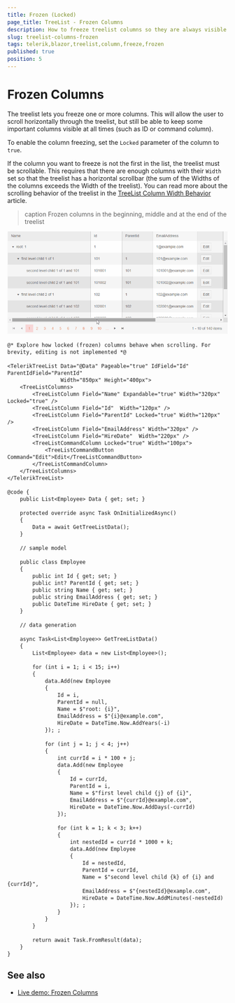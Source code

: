 ```yaml
---
title: Frozen (Locked)
page_title: TreeList - Frozen Columns
description: How to freeze treelist columns so they are always visible in a scrollable treelist.
slug: treelist-columns-frozen
tags: telerik,blazor,treelist,column,freeze,frozen
published: true
position: 5
---
```


# Frozen Columns

The treelist lets you freeze one or more columns. This will allow the user to scroll horizontally through the treelist, but still be able to keep some important columns visible at all times (such as ID or command column).

To enable the column freezing, set the `Locked` parameter of the column to `true`.

If the column you want to freeze is not the first in the list, the treelist must be scrollable. This requires that there are enough columns with their `Width` set so that the treelist has a horizontal scrollbar (the sum of the Widths of the columns exceeds the Width of the treelist). You can read more about the scrolling behavior of the treelist in the [TreeList Column Width Behavior](slug:treelist-columns-width) article.

>caption Frozen columns in the beginning, middle and at the end of the treelist

![TreeList frozen columns behavior](images/frozen-columns-overview.gif)

````RAZOR
@* Explore how locked (frozen) columns behave when scrolling. For brevity, editing is not implemented *@

<TelerikTreeList Data="@Data" Pageable="true" IdField="Id" ParentIdField="ParentId"
                 Width="850px" Height="400px">
    <TreeListColumns>
        <TreeListColumn Field="Name" Expandable="true" Width="320px" Locked="true" />
        <TreeListColumn Field="Id"  Width="120px" />
        <TreeListColumn Field="ParentId" Locked="true" Width="120px" />
        <TreeListColumn Field="EmailAddress" Width="320px" />
        <TreeListColumn Field="HireDate"  Width="220px" />
        <TreeListCommandColumn Locked="true" Width="100px">
            <TreeListCommandButton Command="Edit">Edit</TreeListCommandButton>
        </TreeListCommandColumn>
    </TreeListColumns>
</TelerikTreeList>

@code {
    public List<Employee> Data { get; set; }

    protected override async Task OnInitializedAsync()
    {
        Data = await GetTreeListData();
    }

    // sample model

    public class Employee
    {
        public int Id { get; set; }
        public int? ParentId { get; set; }
        public string Name { get; set; }
        public string EmailAddress { get; set; }
        public DateTime HireDate { get; set; }
    }

    // data generation

    async Task<List<Employee>> GetTreeListData()
    {
        List<Employee> data = new List<Employee>();

        for (int i = 1; i < 15; i++)
        {
            data.Add(new Employee
            {
                Id = i,
                ParentId = null,
                Name = $"root: {i}",
                EmailAddress = $"{i}@example.com",
                HireDate = DateTime.Now.AddYears(-i)
            }); ;

            for (int j = 1; j < 4; j++)
            {
                int currId = i * 100 + j;
                data.Add(new Employee
                {
                    Id = currId,
                    ParentId = i,
                    Name = $"first level child {j} of {i}",
                    EmailAddress = $"{currId}@example.com",
                    HireDate = DateTime.Now.AddDays(-currId)
                });

                for (int k = 1; k < 3; k++)
                {
                    int nestedId = currId * 1000 + k;
                    data.Add(new Employee
                    {
                        Id = nestedId,
                        ParentId = currId,
                        Name = $"second level child {k} of {i} and {currId}",
                        EmailAddress = $"{nestedId}@example.com",
                        HireDate = DateTime.Now.AddMinutes(-nestedId)
                    }); ;
                }
            }
        }

        return await Task.FromResult(data);
    }
}
````


## See also
 * [Live demo: Frozen Columns](https://demos.telerik.com/blazor-ui/treelist/frozen-columns)
